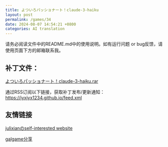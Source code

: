 ```yaml
---
title: よついろパッショナート！claude-3-haiku
layout: post
permalink: /games/34
date: 2024-08-07 14:54:21 +0800
categories: AI translation
---
```



请务必阅读文件中的README.md中的使用说明。如有运行问题 or bug反馈，请使用页面下方的邮箱联系我。

## 补丁文件：

[よついろパッショナート！claude-3-haiku.rar](../resources/%E3%82%88%E3%81%A4%E3%81%84%E3%82%8D%E3%83%91%E3%83%83%E3%82%B7%E3%83%A7%E3%83%8A%E3%83%BC%E3%83%88%EF%BC%81claude-3-haiku.rar)

 

通过RSS订阅以下链接，获取补丁发布/更新通知：https://jyxjyx1234.github.io/feed.xml

## 友情链接

[julixianのself-interested website](https://julixian-siw.worldsystem.top/) 

[galgame分享](https://t.me/galgpt)